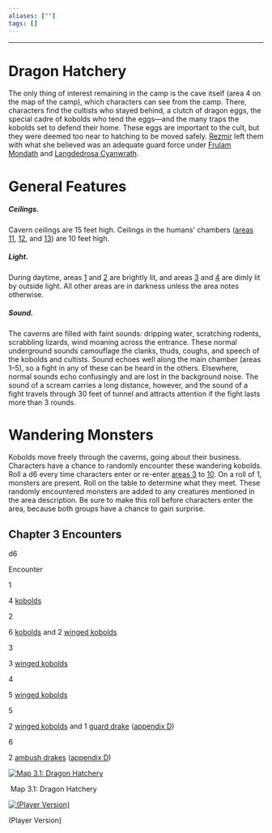 ```yaml
---
aliases: [""]
tags: []
---
```


---

# Dragon Hatchery

The only thing of interest remaining in the camp is the cave itself (area 4 on the map of the camp), which characters can see from the camp. There, characters find the cultists who stayed behind, a clutch of dragon eggs, the special cadre of kobolds who tend the eggs—and the many traps the kobolds set to defend their home. These eggs are important to the cult, but they were deemed too near to hatching to be moved safely. [Rezmir](https://5e.tools/bestiary.html#rezmir_hotdq) left them with what she believed was an adequate guard force under [Frulam Mondath](https://5e.tools/bestiary.html#frulam%20mondath_hotdq) and [Langdedrosa Cyanwrath](https://5e.tools/bestiary.html#langdedrosa%20cyanwrath_hotdq).

# General Features

##### Ceilings. 

Cavern ceilings are 15 feet high. Ceilings in the humans' chambers ([areas 11](https://5e.tools/adventure.html#hotdq,3,11.%20frulam%20mondath's%20chamber,0), [12](https://5e.tools/adventure.html#hotdq,3,12.%20guard%20barracks,0), and [13](https://5e.tools/adventure.html#hotdq,3,13.%20treasure%20storage,0)) are 10 feet high.

##### Light. 

During daytime, areas [1](https://5e.tools/adventure.html#hotdq,3,1.%20cave%20entrance,0) and [2](https://5e.tools/adventure.html#hotdq,3,2.%20concealed%20passage,0) are brightly lit, and areas [3](https://5e.tools/adventure.html#hotdq,3,3.%20fungus%20garden,0) and [4](https://5e.tools/adventure.html#hotdq,3,4.%20stirge%20lair,0) are dimly lit by outside light. All other areas are in darkness unless the area notes otherwise.

##### Sound. 

The caverns are filled with faint sounds: dripping water, scratching rodents, scrabbling lizards, wind moaning across the entrance. These normal underground sounds camouflage the clanks, thuds, coughs, and speech of the kobolds and cultists. Sound echoes well along the main chamber (areas 1–5), so a fight in any of these can be heard in the others. Elsewhere, normal sounds echo confusingly and are lost in the background noise. The sound of a scream carries a long distance, however, and the sound of a fight travels through 30 feet of tunnel and attracts attention if the fight lasts more than 3 rounds.

# Wandering Monsters

Kobolds move freely through the caverns, going about their business. Characters have a chance to randomly encounter these wandering kobolds. Roll a d6 every time characters enter or re-enter [areas 3](https://5e.tools/adventure.html#hotdq,3,3.%20fungus%20garden,0) to [10](https://5e.tools/adventure.html#hotdq,3,10.%20dragon%20hatchery,0). On a roll of 1, monsters are present. Roll on the table to determine what they meet. These randomly encountered monsters are added to any creatures mentioned in the area description. Be sure to make this roll before characters enter the area, because both groups have a chance to gain surprise.

## Chapter 3 Encounters

d6

Encounter

1

4 [kobolds](https://5e.tools/bestiary.html#kobold_mm)

2

6 [kobolds](https://5e.tools/bestiary.html#kobold_mm) and 2 [winged kobolds](https://5e.tools/bestiary.html#winged%20kobold_mm)

3

3 [winged kobolds](https://5e.tools/bestiary.html#winged%20kobold_mm)

4

5 [winged kobolds](https://5e.tools/bestiary.html#winged%20kobold_mm)

5

2 [winged kobolds](https://5e.tools/bestiary.html#winged%20kobold_mm) and 1 [guard drake](https://5e.tools/bestiary.html#guard%20drake_hotdq) ([appendix D](https://5e.tools/adventure.html#HotDQ,12))

6

2 [ambush drakes](https://5e.tools/bestiary.html#ambush%20drake_hotdq) ([appendix D](https://5e.tools/adventure.html#HotDQ,12))

[![Map 3.1: Dragon Hatchery](https://5e.tools/img/adventure/HotDQ/017-map-3-1-dragon-hatchery.jpg)](https://5e.tools/img/adventure/HotDQ/017-map-3-1-dragon-hatchery.jpg "Map 3.1: Dragon Hatchery")

 Map 3.1: Dragon Hatchery

[![(Player Version)](https://5e.tools/img/adventure/HotDQ/018-map-3-1-dragon-hatchery-player.jpg)](https://5e.tools/img/adventure/HotDQ/018-map-3-1-dragon-hatchery-player.jpg "(Player Version)")

(Player Version)